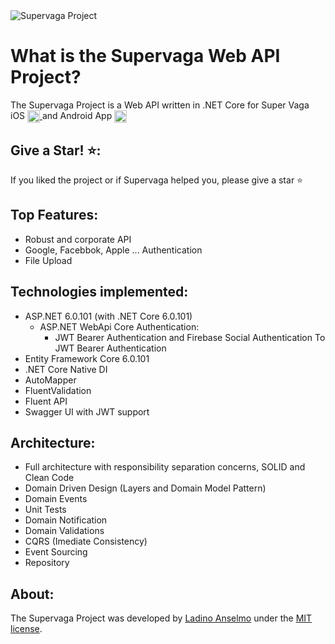 <img src="https://play-lh.googleusercontent.com/EjXjJUZWxktiHSdfn-pX8StDrHtxLtEfL6Wp-IoSfVUyDYdgQiigAP2Zt8RxIDUsDHo=w330-h160" alt="Supervaga Project"> 

What is the Supervaga Web API Project?
=====================
The Supervaga Project is a Web API written in .NET Core for Super Vaga iOS <a href="https://apps.apple.com/mz/developer/ladino-anselmo-arnaldo/id1591706007" target="_blank" > <img align="center" alt="Super Vaga app on Apple Store" height="20" width="20" src="https://cdn.jsdelivr.net/gh/devicons/devicon/icons/apple/apple-original.svg"> </a>
   and Android App <a href="https://play.google.com/store/apps/dev?id=5684520659897537418" target="_blank" > <img align="center" alt="Super Vaga app on Apple Store" height="20" width="20" src="https://cdn.jsdelivr.net/gh/devicons/devicon/icons/android/android-original.svg"></a>

## Give a Star! ⭐️:
If you liked the project or if Supervaga helped you, please give a star ⭐️

## Top Features:

- Robust and corporate API
- Google, Facebbok, Apple ... Authentication
- File Upload

## Technologies implemented:

- ASP.NET 6.0.101 (with .NET Core 6.0.101)
    - ASP.NET WebApi Core Authentication:
        - JWT Bearer Authentication and Firebase Social Authentication To JWT Bearer Authentication
- Entity Framework Core 6.0.101
- .NET Core Native DI
- AutoMapper
- FluentValidation
- Fluent API
- Swagger UI with JWT support

## Architecture:

- Full architecture with responsibility separation concerns, SOLID and Clean Code
- Domain Driven Design (Layers and Domain Model Pattern)
- Domain Events
- Unit Tests
- Domain Notification
- Domain Validations
- CQRS (Imediate Consistency)
- Event Sourcing
- Repository


## About:
The Supervaga Project was developed by [Ladino Anselmo](http://t.me/layndev) under the [MIT license](https://opensource.org/licenses/MIT).